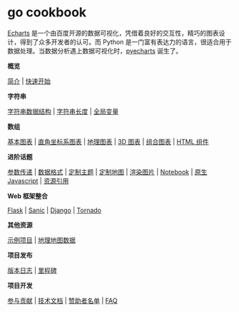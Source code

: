 # go cookbook

[Echarts](https://github.com/ecomfe/echarts) 是一个由百度开源的数据可视化，凭借着良好的交互性，精巧的图表设计，得到了众多开发者的认可。而 Python 是一门富有表达力的语言，很适合用于数据处理。当数据分析遇上数据可视化时，[pyecharts](https://github.com/pyecharts/pyecharts) 诞生了。

**概览**

[简介](zh-cn/intro) | [快速开始](zh-cn/quickstart)

**字符串**

[字符串数据结构](zh-cn/string_structure) | [字符串长度](zh-cn/string_length) | [全局变量](zh-cn/global_vars)

**数组**

[基本图表](zh-cn/basic_charts) | [直角坐标系图表](zh-cn/rectangular_charts) | [地理图表](zh-cn/geography_charts) | [3D 图表](zh-cn/3d_charts) | [组合图表](zh-cn/composite_charts) | [HTML 组件](zh-cn/html_components)

**进阶话题**

[参数传递](zh-cn/parameters) | [数据格式](zh-cn/data_format) | [定制主题](zh-cn/themes) | [定制地图](zh-cn/maps) | [渲染图片](zh-cn/render_images) | [Notebook](zh-cn/notebook) | [原生 Javascript](zh-cn/javasrcipt) | [资源引用](zh-cn/assets_host)

**Web 框架整合**

 [Flask](zh-cn/web_flask) | [Sanic](zh-cn/web_sanic) | [Django](zh-cn/web_django) | [Tornado](zh-cn/web_tornado)

**其他资源**

[示例项目](https://github.com/pyecharts/pyecharts-gallery) | [地理地图数据](zh-cn/datasets)

**项目发布**

[版本日志](zh-cn/changelog) | [里程碑](zh-cn/release-note/)

**项目开发**

[参与贡献](zh-cn/contribution) | [技术文档](zh-cn/technical) | [赞助者名单](zh-cn/donors)  | [FAQ](zh-cn/faq)
